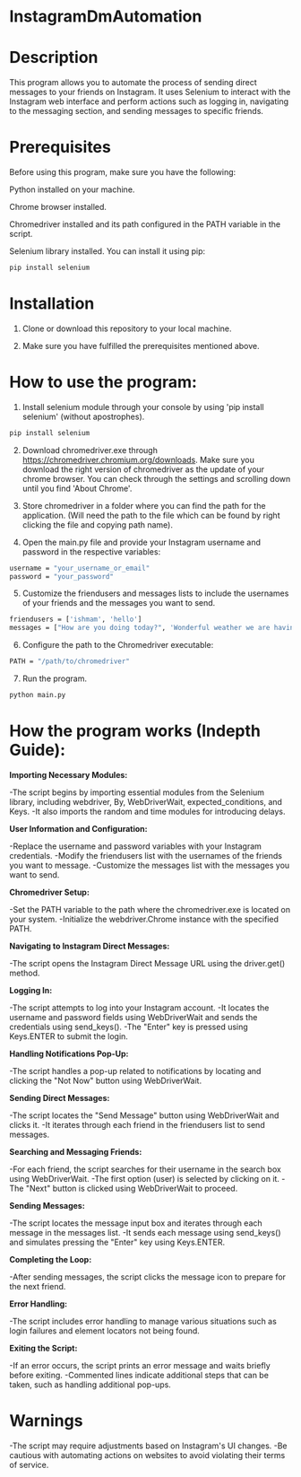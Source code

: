 # InstagramDmAutomation

# Description

This program allows you to automate the process of sending direct messages to your friends on Instagram. It uses Selenium to interact with the Instagram web interface and perform actions such as logging in, navigating to the messaging section, and sending messages to specific friends.

# Prerequisites
Before using this program, make sure you have the following:

Python installed on your machine.

Chrome browser installed.

Chromedriver installed and its path configured in the PATH variable in the script.

Selenium library installed. You can install it using pip:
```bash
pip install selenium
```

# Installation
1. Clone or download this repository to your local machine.

2. Make sure you have fulfilled the prerequisites mentioned above.



# How to use the program:

1) Install selenium module through your console by using 'pip install selenium' (without apostrophes).
```bash
pip install selenium
```

2) Download chromedriver.exe through https://chromedriver.chromium.org/downloads. Make sure you download the right version of chromedriver as the update of your chrome browser. You can check through the settings and scrolling down until you find 'About Chrome'.

3) Store chromedriver in a folder where you can find the path for the application. (Will need the path to the file which can be found by right clicking the file and copying path name).

4) Open the main.py file and provide your Instagram username and password in the respective variables:

```bash
username = "your_username_or_email"
password = "your_password"
```

5) Customize the friendusers and messages lists to include the usernames of your friends and the messages you want to send.

```bash
friendusers = ['ishmam', 'hello']
messages = ["How are you doing today?", 'Wonderful weather we are having!']
```

6) Configure the path to the Chromedriver executable:

```bash
PATH = "/path/to/chromedriver"
```


7) Run the program.
```bash
python main.py
```



# How the program works (Indepth Guide):

**Importing Necessary Modules:**

-The script begins by importing essential modules from the Selenium library, including webdriver, By, WebDriverWait, expected_conditions, and Keys.
-It also imports the random and time modules for introducing delays.

**User Information and Configuration:**

-Replace the username and password variables with your Instagram credentials.
-Modify the friendusers list with the usernames of the friends you want to message.
-Customize the messages list with the messages you want to send.

**Chromedriver Setup:**

-Set the PATH variable to the path where the chromedriver.exe is located on your system.
-Initialize the webdriver.Chrome instance with the specified PATH.

**Navigating to Instagram Direct Messages:**

-The script opens the Instagram Direct Message URL using the driver.get() method.

**Logging In:**

-The script attempts to log into your Instagram account.
-It locates the username and password fields using WebDriverWait and sends the credentials using send_keys().
-The "Enter" key is pressed using Keys.ENTER to submit the login.

**Handling Notifications Pop-Up:**

-The script handles a pop-up related to notifications by locating and clicking the "Not Now" button using WebDriverWait.

**Sending Direct Messages:**

-The script locates the "Send Message" button using WebDriverWait and clicks it.
-It iterates through each friend in the friendusers list to send messages.

**Searching and Messaging Friends:**

-For each friend, the script searches for their username in the search box using WebDriverWait.
-The first option (user) is selected by clicking on it.
-The "Next" button is clicked using WebDriverWait to proceed.

**Sending Messages:**

-The script locates the message input box and iterates through each message in the messages list.
-It sends each message using send_keys() and simulates pressing the "Enter" key using Keys.ENTER.

**Completing the Loop:**

-After sending messages, the script clicks the message icon to prepare for the next friend.

**Error Handling:**

-The script includes error handling to manage various situations such as login failures and element locators not being found.

**Exiting the Script:**

-If an error occurs, the script prints an error message and waits briefly before exiting.
-Commented lines indicate additional steps that can be taken, such as handling additional pop-ups.

# Warnings

-The script may require adjustments based on Instagram's UI changes.
-Be cautious with automating actions on websites to avoid violating their terms of service.


